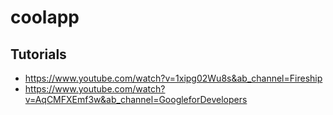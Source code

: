 # coolapp


## Tutorials

- https://www.youtube.com/watch?v=1xipg02Wu8s&ab_channel=Fireship
- https://www.youtube.com/watch?v=AqCMFXEmf3w&ab_channel=GoogleforDevelopers
